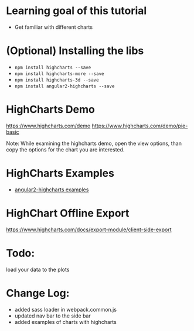 # Learning goal of this tutorial
* Get familiar with different charts

# (Optional) Installing the libs
* `npm install highcharts --save`
* `npm install highcharts-more --save`
* `npm install highcharts-3d --save`
* `npm install angular2-highcharts --save`

# HighCharts Demo
https://www.highcharts.com/demo
https://www.highcharts.com/demo/pie-basic

Note: While examining the highcharts demo, open the view options, than copy the options for the chart you are interested.

# HighCharts Examples
* <a href="https://github.com/gevgeny/angular2-highcharts/blob/master/README.md" target="_blank">angular2-highcharts examples</a> 

# HighChart Offline Export
https://www.highcharts.com/docs/export-module/client-side-export

# Todo:
load your data to the plots

<!-- 
# 0. Config Server seed (Linux & Macosx & Windows)
To make the local sbt executable
* `cd server`
* chmod 700 sbt
* chmod -R 700 ./sbt-dist/bin

# 1. How to use this seed? (Linux & Macosx)
## 1.1 Deploy your web-client
* Change the path in your console to folder myClient with `cd myClient`
* Install npm packages for building the client with `npm install`
* Deploy the production client codes to the server `npm run build`

## 1.2 config your server
* open the config file `server/conf/application.conf` in IDE
* edit the myApp.home variable with the absolute path of your conf folder
```
myApp.home="/Users/yingding/VCS/github/hca17/week3/server/conf"
```
Note: Windows OS shall use the exactly the same path string as linux and macosx, for local.properties in Android, windows need to `\\` and `\:` in the path.
* edit the mongodb connection URL
```
playjongo.uri="mongodb://username:password@127.0.0.1:27017/mydb"
```
Note: 
* replace the username with your mongodb username
* replace the password with your mongodb password for the username
* replace the 127.0.0.1 with your host ip
* replace mydb with your mongodb database name, in demo case it is the same "mydb"

## 1.3 Start server
* Change the path in your console to folder server with `cd ../server`
* Open the play interactive console with `./sbt`
* Type `~run` to start play server in watch mode
* Stop play server with `Ctl + D`
* Then `enter` 

## 1.4 See daemon in action
* The play module follows lazy loading, with out the tcp request server module will not be loaded.
* Call your web-client `localhost:9000` in browser and examine the output in the sbt console
* A example daemon printing out a date string for every minutes can be seen.

# 2. Issue while import the sbt project in IntelliJ IDEA
* right click on week3 (root of the project)
* Click on "File" (in Menu) -> Project Structure... -> remove the root and root-build module in Module section with "-"
* open the build.sbt in server folder in IntelliJ IDEA utimate
* Click on the "import project" on the yellow popup message
* After indexing the play java project shall be imported properly
-->

# Change Log:
* added sass loader in webpack.common.js
* updated nav bar to the side bar
* added examples of charts with highcharts

